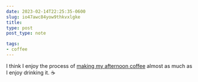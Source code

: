 ```yaml
---
date: 2023-02-14T22:25:35-0600
slug: io47awc84yow9thkvxlgke
title: 
type: post
post_type: note

tags:
- coffee
---
```

I think I enjoy the process of [making my afternoon coffee](https://brandontreb.com/2023/01/07/l6z5exvnsogv0zwkz7nxt) almost as much as I enjoy drinking it. ☕



